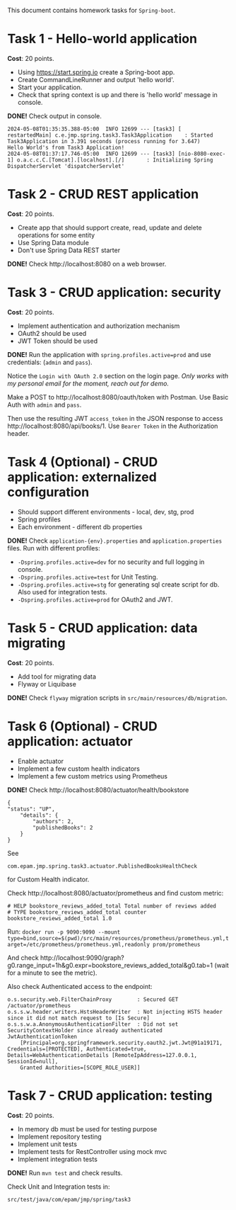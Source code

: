 This document contains homework tasks for `Spring-boot`.

Task 1 - Hello-world application
==========================

**Cost**: 20 points.

* Using https://start.spring.io create a Spring-boot app.
* Create CommandLineRunner and output 'hello world'.
* Start your application.
* Check that spring context is up and there is 'hello world' message in console.

**DONE!** Check output in console.
```
2024-05-08T01:35:35.388-05:00  INFO 12699 --- [task3] [  restartedMain] c.e.jmp.spring.task3.Task3Application    : Started Task3Application in 3.391 seconds (process running for 3.647)
Hello World's from Task3 Application!
2024-05-08T01:37:17.746-05:00  INFO 12699 --- [task3] [nio-8080-exec-1] o.a.c.c.C.[Tomcat].[localhost].[/]       : Initializing Spring DispatcherServlet 'dispatcherServlet'
```

Task 2 - CRUD REST application
==========================

**Cost**: 20 points.

* Create app that should support create, read, update and delete operations for some entity
* Use Spring Data module
* Don't use Spring Data REST starter

**DONE!** Check http://localhost:8080 on a web browser.

Task 3 - CRUD application: security
==========================

**Cost**: 20 points.

* Implement authentication and authorization mechanism
* OAuth2 should be used
* JWT Token should be used

**DONE!** Run the application with `spring.profiles.active=prod` and use credentials: (`admin` and `pass`).

Notice the `Login with OAuth 2.0` section on the login page. *Only works with my personal email for the moment, reach out for demo.*

Make a POST to http://localhost:8080/oauth/token with Postman. Use Basic Auth with `admin` and `pass`.

Then use the resulting JWT `access_token` in the JSON response to access http://localhost:8080/api/books/1. Use `Bearer Token` 
in the Authorization header.

Task 4 (Optional) - CRUD application: externalized configuration
==========================

* Should support different environments - local, dev, stg, prod
* Spring profiles
* Each environment - different db properties

**DONE!** Check `application-{env}.properties` and `application.properties` files. Run with different profiles:

- `-Dspring.profiles.active=dev` for no security and full logging in console.
- `-Dspring.profiles.active=test` for Unit Testing.
- `-Dspring.profiles.active=stg` for generating sql create script for db. Also used for integration tests.
- `-Dspring.profiles.active=prod` for OAuth2 and JWT.

Task 5 - CRUD application: data migrating
==========================

**Cost**: 20 points.

* Add tool for migrating data
* Flyway or Liquibase

**DONE!** Check `flyway` migration scripts in `src/main/resources/db/migration`.

Task 6 (Optional) - CRUD application: actuator
==========================

* Enable actuator
* Implement a few custom health indicators
* Implement a few  custom metrics using Prometheus

**DONE!** Check http://localhost:8080/actuator/health/bookstore
```
{
"status": "UP",
    "details": {
        "authors": 2,
        "publishedBooks": 2
    }
}
```
See
```
com.epam.jmp.spring.task3.actuator.PublishedBooksHealthCheck
``` 
for Custom Health indicator.

Check http://localhost:8080/actuator/prometheus and find custom metric:
```
# HELP bookstore_reviews_added_total Total number of reviews added
# TYPE bookstore_reviews_added_total counter
bookstore_reviews_added_total 1.0
```

Run: `docker run -p 9090:9090 --mount type=bind,source=$(pwd)/src/main/resources/prometheus/prometheus.yml,target=/etc/prometheus/prometheus.yml,readonly prom/prometheus`

And check http://localhost:9090/graph?g0.range_input=1h&g0.expr=bookstore_reviews_added_total&g0.tab=1 (wait for a minute to see the metric).

Also check Authenticated access to the endpoint:
```
o.s.security.web.FilterChainProxy        : Secured GET /actuator/prometheus
o.s.s.w.header.writers.HstsHeaderWriter  : Not injecting HSTS header since it did not match request to [Is Secure]
o.s.s.w.a.AnonymousAuthenticationFilter  : Did not set SecurityContextHolder since already authenticated JwtAuthenticationToken 
    [Principal=org.springframework.security.oauth2.jwt.Jwt@91a19171, Credentials=[PROTECTED], Authenticated=true, Details=WebAuthenticationDetails [RemoteIpAddress=127.0.0.1, SessionId=null], 
    Granted Authorities=[SCOPE_ROLE_USER]]
```

Task 7 - CRUD application: testing
==========================

**Cost**: 20 points.

* In memory db must be used for testing purpose
* Implement repository testing
* Implement unit tests
* Implement tests for RestController using mock mvc
* Implement integration tests

**DONE!** Run `mvn test` and check results.

Check Unit and Integration tests in:
```
src/test/java/com/epam/jmp/spring/task3
```